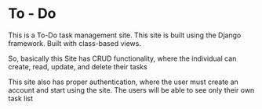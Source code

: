 <h1>To - Do</h1>

<p>This is a To-Do task management site. This site is built using the Django framework. Built with class-based views.</p>
<p>So, basically this Site has CRUD functionality, where the individual can create, read, update, and delete their tasks </p>
<p>This site also has proper authentication, where the user must create an account and start using the site. The users will be able to see only their own task list</p>

